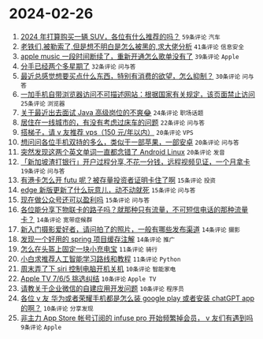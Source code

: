 # 2024-02-26

1. [2024 年打算购买一辆 SUV，各位有什么推荐的吗？](https://www.v2ex.com/t/1018409) `59条评论` `汽车`
1. [老铁们,被勒索了,但是想不明白是怎么被黑的,求大佬分析](https://www.v2ex.com/t/1018377) `41条评论` `信息安全`
1. [apple music 一段时间断续了，重新开通怎么歌单没有了](https://www.v2ex.com/t/1018357) `39条评论` `Apple`
1. [分手已经两个多星期了](https://www.v2ex.com/t/1018449) `32条评论` `问与答`
1. [最近总感觉想要买点什么东西，特别有消费的欲望，怎么抑制？](https://www.v2ex.com/t/1018423) `30条评论` `问与答`
1. [一加手机自带浏览器访问不可描述网站：根据国家有关规定，该页面禁止访问](https://www.v2ex.com/t/1018430) `25条评论` `浏览器`
1. [关于最近出去面试 Java 高级岗位的不爽😂](https://www.v2ex.com/t/1018420) `24条评论` `职场话题`
1. [居住在一线城市的，有没有考虑过床车的问题](https://www.v2ex.com/t/1018444) `22条评论` `问与答`
1. [搭梯子，请 v 友推荐 vps（150 元/年以内）](https://www.v2ex.com/t/1018427) `20条评论` `VPS`
1. [想问问各位手机双持的多么，类似于一部苹果，一部安卓](https://www.v2ex.com/t/1018414) `20条评论` `问与答`
1. [突然发现这两个英文单词一直都念错了 Android Linux](https://www.v2ex.com/t/1018408) `20条评论` `发音`
1. [「新加坡渣打银行」开户过程分享,不花一分钱，远程视频见证，一个月拿卡](https://www.v2ex.com/t/1018371) `19条评论` `问与答`
1. [有港卡怎么开 futu 呢？被存量投资者证明卡住了啊](https://www.v2ex.com/t/1018442) `15条评论` `投资`
1. [edge 新版更新了什么玩意儿，动不动就死](https://www.v2ex.com/t/1018365) `15条评论` `问与答`
1. [现在做公众号还可以盈利吗](https://www.v2ex.com/t/1018363) `15条评论` `问与答`
1. [各位能分享下物联卡的路子吗？就那种只有流量，不可短信电话的那种流量卡？](https://www.v2ex.com/t/1018421) `14条评论` `宽带症候群`
1. [新入门摄影爱好者，请问拍了的照片，一般有哪些发布渠道](https://www.v2ex.com/t/1018413) `14条评论` `摄影`
1. [发现一个好用的 spring 项目缓存注解](https://www.v2ex.com/t/1018373) `14条评论` `推广`
1. [怎么在头盔上固定一块小充电宝](https://www.v2ex.com/t/1018455) `11条评论` `骑行`
1. [小白求推荐人工智能学习路线和教程](https://www.v2ex.com/t/1018376) `11条评论` `Python`
1. [周末弄了下 siri 控制电脑开机关机](https://www.v2ex.com/t/1018440) `10条评论` `智能家电`
1. [Apple TV 7/6/5 挑选纠结](https://www.v2ex.com/t/1018437) `10条评论` `Apple TV`
1. [请教关于企业微信的自建应用开发问题](https://www.v2ex.com/t/1018424) `10条评论` `程序员`
1. [各位 v 友 华为或者荣耀手机都是怎么装 google play 或者安装 chatGPT app 的啊？](https://www.v2ex.com/t/1018367) `10条评论` `分享发现`
1. [非主力 App Store 帐号订阅的 infuse pro 开始频繁掉会员， v 友们有遇到吗](https://www.v2ex.com/t/1018434) `9条评论` `Apple`
